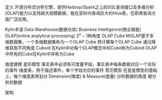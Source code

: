 定义
开源分布式分析引擎，提供Hadoop/Spark之上的SQL查询接口及多维分析(OLAP)能力以支持超大规模数据，能在亚秒内查询巨大的Hive表，在即席查询方面广泛应用。

Kylin术语
Data Warehouse(数据仓库)
Business Intelligence(商业智能)
OLAP(online analytical processing)
$2^n-1$种角度
OLAP Cube
MOLAP基于多维数据集，一个多维数据集称为一个OLAP Cube
预计算每个OLAP Cube
通过降维获取不同角度
Cuboid
在Kylin中对每个OLAP概念中的Cube称为Cuboid
OLAP中所有的Cube在Kylin中并称为Cube

维度建模
星形模型
事实表中必须有可度量字段，事实表中每条数据对应一个实际的事件
维度表，用于描述事件，单个字段对应的事件
雪花模型
在星星模型的基础上，每个维度表再划分
Dimension(维度) & Measure(度量)
分析数据的角度
被分析的数据

架构
